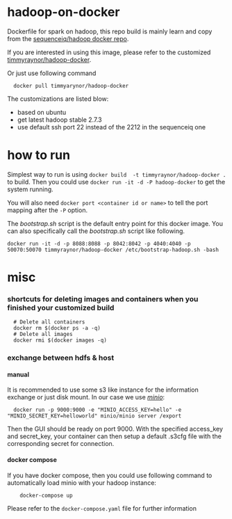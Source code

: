 # hadoop-on-docker

Dockerfile for spark on hadoop, this repo build is mainly learn and copy from the [sequenceiq/hadoop docker repo](https://github.com/sequenceiq/hadoop-docker).

If you are interested in using this image, please refer to the customized [timmyraynor/hadoop-docker](https://hub.docker.com/r/timmyraynor/hadoop-docker/).

Or just use following command

```shell
  docker pull timmyarynor/hadoop-docker
 ```

The customizations are listed blow:
- based on ubuntu
- get latest hadoop stable 2.7.3
- use default ssh port 22 instead of the 2212 in the sequenceiq one

# how to run

Simplest way to run is using `docker build  -t timmyraynor/hadoop-docker .` to build. Then you could  use `docker run -it -d -P hadoop-docker` to get the system running.

You will also need `docker port <container id or name>` to tell the port mapping after the `-P` option.

The *bootstrap.sh* script is the default entry point for this docker image. You can also specifically call the *bootstrap.sh* script like following.

```shell
docker run -it -d -p 8088:8088 -p 8042:8042 -p 4040:4040 -p 50070:50070 timmyraynor/hadoop-docker /etc/bootstrap-hadoop.sh -bash
```

# misc

### shortcuts for deleting images and containers when you finished your customized build

```shell
  # Delete all containers
  docker rm $(docker ps -a -q)
  # Delete all images
  docker rmi $(docker images -q)
```

### exchange between hdfs & host

#### manual

It is recommended to use some s3 like instance for the information exchange or just disk mount. In our case we use [*minio*](https://minio.io/):

```shell
  docker run -p 9000:9000 -e "MINIO_ACCESS_KEY=hello" -e "MINIO_SECRET_KEY=helloworld" minio/minio server /export
```

Then the GUI should be ready on port 9000. With the specified access_key and secret_key, your container can then setup a default .s3cfg file with the corresponding secret for connection.

#### docker compose

If you have docker compose, then you could use following command to automatically load minio with your hadoop instance:

```shell
    docker-compose up
```

Please refer to the `docker-compose.yaml` file for further information
